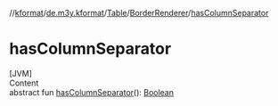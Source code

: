 //[kformat](../../../index.md)/[de.m3y.kformat](../../index.md)/[Table](../index.md)/[BorderRenderer](index.md)/[hasColumnSeparator](has-column-separator.md)



# hasColumnSeparator  
[JVM]  
Content  
abstract fun [hasColumnSeparator](has-column-separator.md)(): [Boolean](https://kotlinlang.org/api/latest/jvm/stdlib/kotlin/-boolean/index.html)  



